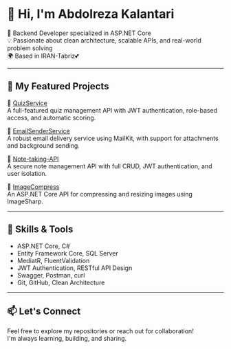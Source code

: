 # 👋 Hi, I'm Abdolreza Kalantari

🎯 Backend Developer specialized in ASP.NET Core  
💡 Passionate about clean architecture, scalable APIs, and real-world problem solving  
🌍 Based in IRAN-Tabriz💕

---

## 🚀 My Featured Projects

🔹 [QuizService](https://github.com/AbdolrezaKalantari/QuizService)  
A full-featured quiz management API with JWT authentication, role-based access, and automatic scoring.

🔹 [EmailSenderService](https://github.com/AbdolrezaKalantari/EmailSenderService)  
A robust email delivery service using MailKit, with support for attachments and background sending.

🔹 [Note-taking-API](https://github.com/AbdolrezaKalantari/Note-taking-API)  
A secure note management API with full CRUD, JWT authentication, and user isolation.

🔹 [ImageCompress](https://github.com/AbdolrezaKalantari/ImageCompress)  
An ASP.NET Core API for compressing and resizing images using ImageSharp.

---

## 🧠 Skills & Tools

- ASP.NET Core, C#
- Entity Framework Core, SQL Server
- MediatR, FluentValidation
- JWT Authentication, RESTful API Design
- Swagger, Postman, curl
- Git, GitHub, Clean Architecture

---

## 📫 Let's Connect

Feel free to explore my repositories or reach out for collaboration!  
I'm always learning, building, and sharing.

